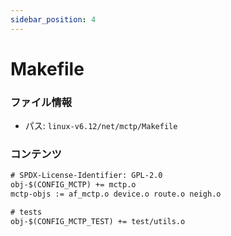 ```yaml
---
sidebar_position: 4
---
```

# Makefile

### ファイル情報

- パス: `linux-v6.12/net/mctp/Makefile`

### コンテンツ

```txt
# SPDX-License-Identifier: GPL-2.0
obj-$(CONFIG_MCTP) += mctp.o
mctp-objs := af_mctp.o device.o route.o neigh.o

# tests
obj-$(CONFIG_MCTP_TEST) += test/utils.o

```
